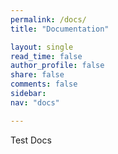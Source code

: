 ```yaml
---
permalink: /docs/
title: "Documentation"

layout: single
read_time: false
author_profile: false
share: false
comments: false
sidebar:
nav: "docs"

---
```


Test Docs

